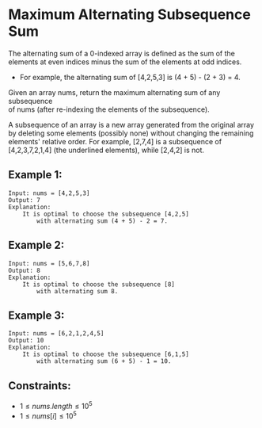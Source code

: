 # Maximum Alternating Subsequence Sum

The alternating sum of a 0-indexed array is defined as the sum of the  
elements at even indices minus the sum of the elements at odd indices.

* For example, the alternating sum of [4,2,5,3] is (4 + 5) - (2 + 3) = 4.

Given an array nums, return the maximum alternating sum of any subsequence  
of nums (after re-indexing the elements of the subsequence).

A subsequence of an array is a new array generated from the original array  
by deleting some elements (possibly none) without changing the remaining  
elements' relative order. For example, [2,7,4] is a subsequence of  
[4,2,3,7,2,1,4] (the underlined elements), while [2,4,2] is not.

 

## Example 1:

    Input: nums = [4,2,5,3]
    Output: 7
    Explanation: 
        It is optimal to choose the subsequence [4,2,5] 
            with alternating sum (4 + 5) - 2 = 7.

## Example 2:

    Input: nums = [5,6,7,8]
    Output: 8
    Explanation: 
        It is optimal to choose the subsequence [8] 
            with alternating sum 8.

## Example 3:

    Input: nums = [6,2,1,2,4,5]
    Output: 10
    Explanation: 
        It is optimal to choose the subsequence [6,1,5] 
            with alternating sum (6 + 5) - 1 = 10.

 

## Constraints:

* $1 \le nums.length \le 10^5$
* $1 \le nums[i] \le 10^5$
